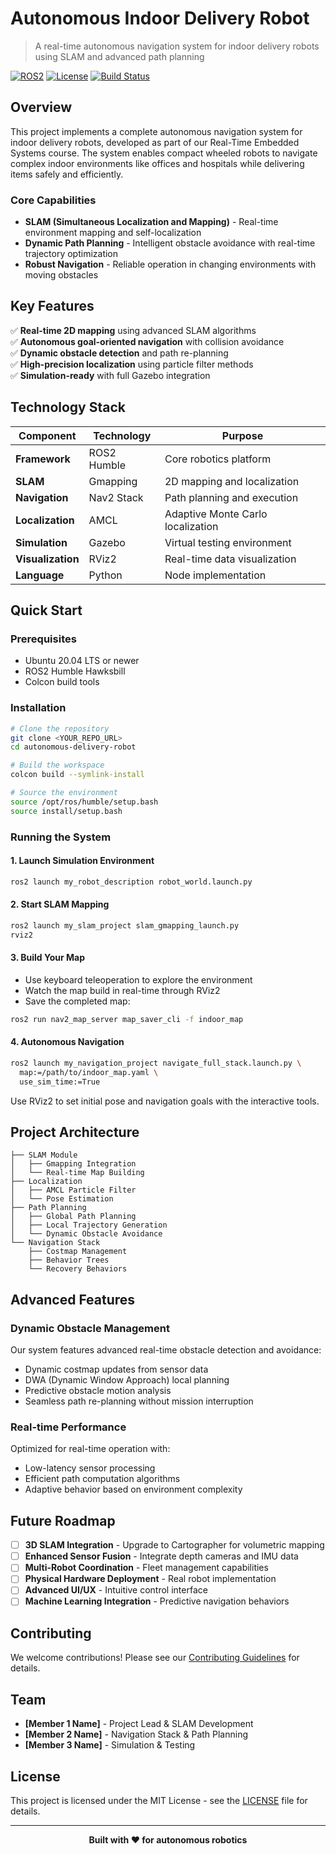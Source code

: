 # Autonomous Indoor Delivery Robot

> A real-time autonomous navigation system for indoor delivery robots using SLAM and advanced path planning

[![ROS2](https://img.shields.io/badge/ROS2-Humble-blue.svg)](https://docs.ros.org/en/humble/)
[![License](https://img.shields.io/badge/License-MIT-green.svg)](LICENSE)
[![Build Status](https://img.shields.io/badge/Build-Passing-brightgreen.svg)]()

## Overview

This project implements a complete autonomous navigation system for indoor delivery robots, developed as part of our Real-Time Embedded Systems course. The system enables compact wheeled robots to navigate complex indoor environments like offices and hospitals while delivering items safely and efficiently.

### Core Capabilities

- **SLAM (Simultaneous Localization and Mapping)** - Real-time environment mapping and self-localization
- **Dynamic Path Planning** - Intelligent obstacle avoidance with real-time trajectory optimization
- **Robust Navigation** - Reliable operation in changing environments with moving obstacles

## Key Features

✅ **Real-time 2D mapping** using advanced SLAM algorithms  
✅ **Autonomous goal-oriented navigation** with collision avoidance  
✅ **Dynamic obstacle detection** and path re-planning  
✅ **High-precision localization** using particle filter methods  
✅ **Simulation-ready** with full Gazebo integration  

## Technology Stack

| Component | Technology | Purpose |
|-----------|------------|---------|
| **Framework** | ROS2 Humble | Core robotics platform |
| **SLAM** | Gmapping | 2D mapping and localization |
| **Navigation** | Nav2 Stack | Path planning and execution |
| **Localization** | AMCL | Adaptive Monte Carlo localization |
| **Simulation** | Gazebo | Virtual testing environment |
| **Visualization** | RViz2 | Real-time data visualization |
| **Language** | Python | Node implementation |

## Quick Start

### Prerequisites

- Ubuntu 20.04 LTS or newer
- ROS2 Humble Hawksbill
- Colcon build tools

### Installation

```bash
# Clone the repository
git clone <YOUR_REPO_URL>
cd autonomous-delivery-robot

# Build the workspace
colcon build --symlink-install

# Source the environment
source /opt/ros/humble/setup.bash
source install/setup.bash
```

### Running the System

#### 1. Launch Simulation Environment
```bash
ros2 launch my_robot_description robot_world.launch.py
```

#### 2. Start SLAM Mapping
```bash
ros2 launch my_slam_project slam_gmapping_launch.py
rviz2
```

#### 3. Build Your Map
- Use keyboard teleoperation to explore the environment
- Watch the map build in real-time through RViz2
- Save the completed map:
```bash
ros2 run nav2_map_server map_saver_cli -f indoor_map
```

#### 4. Autonomous Navigation
```bash
ros2 launch my_navigation_project navigate_full_stack.launch.py \
  map:=/path/to/indoor_map.yaml \
  use_sim_time:=True
```

Use RViz2 to set initial pose and navigation goals with the interactive tools.

## Project Architecture

```
├── SLAM Module
│   ├── Gmapping Integration
│   └── Real-time Map Building
├── Localization
│   ├── AMCL Particle Filter
│   └── Pose Estimation
├── Path Planning
│   ├── Global Path Planning
│   ├── Local Trajectory Generation
│   └── Dynamic Obstacle Avoidance
└── Navigation Stack
    ├── Costmap Management
    ├── Behavior Trees
    └── Recovery Behaviors
```

## Advanced Features

### Dynamic Obstacle Management
Our system features advanced real-time obstacle detection and avoidance:
- Dynamic costmap updates from sensor data
- DWA (Dynamic Window Approach) local planning
- Predictive obstacle motion analysis
- Seamless path re-planning without mission interruption

### Real-time Performance
Optimized for real-time operation with:
- Low-latency sensor processing
- Efficient path computation algorithms
- Adaptive behavior based on environment complexity

## Future Roadmap

- [ ] **3D SLAM Integration** - Upgrade to Cartographer for volumetric mapping
- [ ] **Enhanced Sensor Fusion** - Integrate depth cameras and IMU data
- [ ] **Multi-Robot Coordination** - Fleet management capabilities
- [ ] **Physical Hardware Deployment** - Real robot implementation
- [ ] **Advanced UI/UX** - Intuitive control interface
- [ ] **Machine Learning Integration** - Predictive navigation behaviors

## Contributing

We welcome contributions! Please see our [Contributing Guidelines](CONTRIBUTING.md) for details.

## Team

- **[Member 1 Name]** - Project Lead & SLAM Development
- **[Member 2 Name]** - Navigation Stack & Path Planning
- **[Member 3 Name]** - Simulation & Testing

## License

This project is licensed under the MIT License - see the [LICENSE](LICENSE) file for details.

---

<p align="center">
  <strong>Built with ❤️ for autonomous robotics</strong>
</p>
